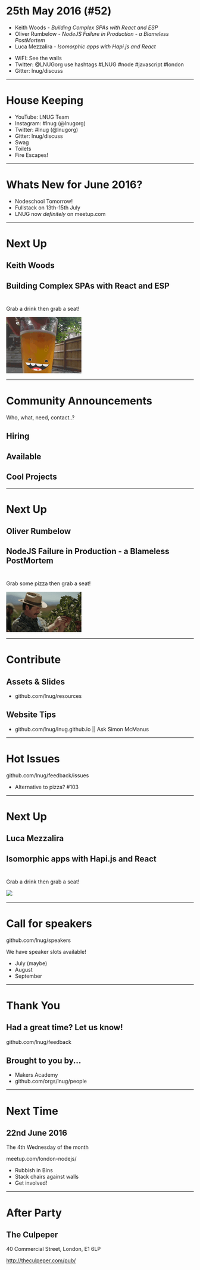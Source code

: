 
<!--
master: landing-slide
-->
<object id="logo" type="image/svg+xml" data="images/lnug-logo.svg"></object>
# 25th May 2016 (#52)

<ul class="speakers">
  <li class="speaker-card">Keith Woods - <em>Building Complex SPAs with React and ESP</em></li>
  <li class="speaker-card">Oliver Rumbelow - <em>NodeJS Failure in Production - a Blameless PostMortem</em></li>
  <li class="speaker-card">Luca Mezzalira - <em>Isomorphic apps with Hapi.js and React</em></li>
</ul>

<ul class="information">
  <li class="information-item">WIFI: See the walls</li>
  <li class="information-item">Twitter: @LNUGorg use hashtags #LNUG #node #javascript #london</li>
  <li class="information-item">Gitter: lnug/discuss</li>
</ul>

---
<!--
master: bullet-caption-slide
-->

# House Keeping

* YouTube: LNUG Team
* Instagram: #lnug (@lnugorg)
* Twitter: #lnug (@lnugorg)
* Gitter: lnug/discuss
* Swag
* Toilets
* Fire Escapes!

---
<!--
master: bullet-caption-slide
-->

# Whats New for June 2016?

* Nodeschool Tomorrow!
* Fullstack on 13th-15th July
* LNUG now *definitely* on meetup.com

---
<!--
master: basic-slide
--> 
# Next Up
## Keith Woods
## Building Complex SPAs with React and ESP

<p style="margin-top:40px">Grab a drink then grab a seat!</p>

<img src="images/beer.gif" width="40%"/>

---
<!--
master: bullet-caption-slide
-->

# Community Announcements
Who, what, need, contact..?

## Hiring

## Available

## Cool Projects

---
<!--
master: basic-slide
--> 
# Next Up
## Oliver Rumbelow
## NodeJS Failure in Production - a Blameless PostMortem

<p style="margin-top:40px">Grab some pizza then grab a seat!</p>

<img src="images/pizza-tree.gif" width="40%"/>

---
<!--
master: bullet-caption-slide
-->

# Contribute

## Assets & Slides
* github.com/lnug/resources

## Website Tips
* github.com/lnug/lnug.github.io || Ask Simon McManus

---
<!--
master: bullet-caption-slide
-->

# Hot Issues
github.com/lnug/feedback/issues
  
* Alternative to pizza? #103

---
<!--
master: basic-slide
--> 
# Next Up
## Luca Mezzalira
## Isomorphic apps with Hapi.js and React

<p style="margin-top:40px">Grab a drink then grab a seat!</p>

<img src="images/oj.gif" width="40%"/>

---
<!--
master: bullet-caption-slide
-->

# Call for speakers
github.com/lnug/speakers

We have speaker slots available!

* July (maybe)
* August
* September

---
<!--
master: bullet-caption-slide
-->

# Thank You

## Had a great time? Let us know!
github.com/lnug/feedback

## Brought to you by...
* Makers Academy
* github.com/orgs/lnug/people

---
<!--
master: bullet-caption-slide
-->

# Next Time
## 22nd June 2016
The 4th Wednesday of the month

meetup.com/london-nodejs/

* Rubbish in Bins
* Stack chairs against walls
* Get involved!

---
<!--
master: bullet-caption-slide
-->

# After Party

## The Culpeper

40 Commercial Street,
London,
E1 6LP

http://theculpeper.com/pub/


